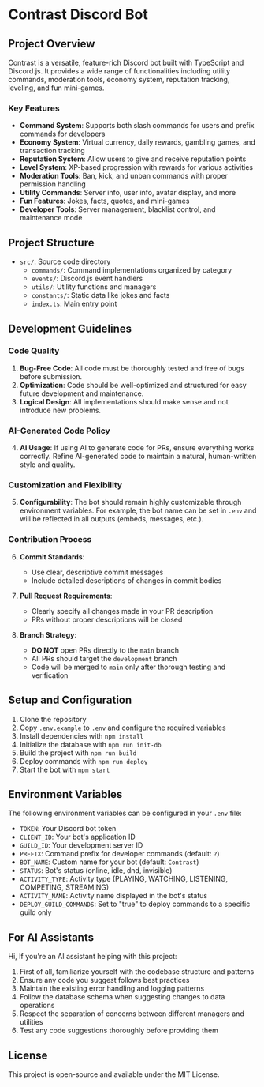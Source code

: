 # Contrast Discord Bot

## Project Overview

Contrast is a versatile, feature-rich Discord bot built with TypeScript and Discord.js. It provides a wide range of functionalities including utility commands, moderation tools, economy system, reputation tracking, leveling, and fun mini-games.

### Key Features

- **Command System**: Supports both slash commands for users and prefix commands for developers
- **Economy System**: Virtual currency, daily rewards, gambling games, and transaction tracking
- **Reputation System**: Allow users to give and receive reputation points
- **Level System**: XP-based progression with rewards for various activities
- **Moderation Tools**: Ban, kick, and unban commands with proper permission handling
- **Utility Commands**: Server info, user info, avatar display, and more
- **Fun Features**: Jokes, facts, quotes, and mini-games
- **Developer Tools**: Server management, blacklist control, and maintenance mode

## Project Structure

- `src/`: Source code directory
  - `commands/`: Command implementations organized by category
  - `events/`: Discord.js event handlers
  - `utils/`: Utility functions and managers
  - `constants/`: Static data like jokes and facts
  - `index.ts`: Main entry point

## Development Guidelines

### Code Quality

1. **Bug-Free Code**: All code must be thoroughly tested and free of bugs before submission.
2. **Optimization**: Code should be well-optimized and structured for easy future development and maintenance.
3. **Logical Design**: All implementations should make sense and not introduce new problems.

### AI-Generated Code Policy

4. **AI Usage**: If using AI to generate code for PRs, ensure everything works correctly. Refine AI-generated code to maintain a natural, human-written style and quality.

### Customization and Flexibility

5. **Configurability**: The bot should remain highly customizable through environment variables. For example, the bot name can be set in `.env` and will be reflected in all outputs (embeds, messages, etc.).

### Contribution Process

6. **Commit Standards**:
   - Use clear, descriptive commit messages
   - Include detailed descriptions of changes in commit bodies
   
7. **Pull Request Requirements**:
   - Clearly specify all changes made in your PR description
   - PRs without proper descriptions will be closed

8. **Branch Strategy**:
   - **DO NOT** open PRs directly to the `main` branch
   - All PRs should target the `development` branch
   - Code will be merged to `main` only after thorough testing and verification

## Setup and Configuration

1. Clone the repository
2. Copy `.env.example` to `.env` and configure the required variables
3. Install dependencies with `npm install`
4. Initialize the database with `npm run init-db`
5. Build the project with `npm run build`
6. Deploy commands with `npm run deploy`
7. Start the bot with `npm start`

## Environment Variables

The following environment variables can be configured in your `.env` file:

- `TOKEN`: Your Discord bot token
- `CLIENT_ID`: Your bot's application ID
- `GUILD_ID`: Your development server ID
- `PREFIX`: Command prefix for developer commands (default: `?`)
- `BOT_NAME`: Custom name for your bot (default: `Contrast`)
- `STATUS`: Bot's status (online, idle, dnd, invisible)
- `ACTIVITY_TYPE`: Activity type (PLAYING, WATCHING, LISTENING, COMPETING, STREAMING)
- `ACTIVITY_NAME`: Activity name displayed in the bot's status
- `DEPLOY_GUILD_COMMANDS`: Set to "true" to deploy commands to a specific guild only

## For AI Assistants

Hi, If you're an AI assistant helping with this project:

1. First of all, familiarize yourself with the codebase structure and patterns
2. Ensure any code you suggest follows best practices
3. Maintain the existing error handling and logging patterns
4. Follow the database schema when suggesting changes to data operations
5. Respect the separation of concerns between different managers and utilities
6. Test any code suggestions thoroughly before providing them

## License

This project is open-source and available under the MIT License.